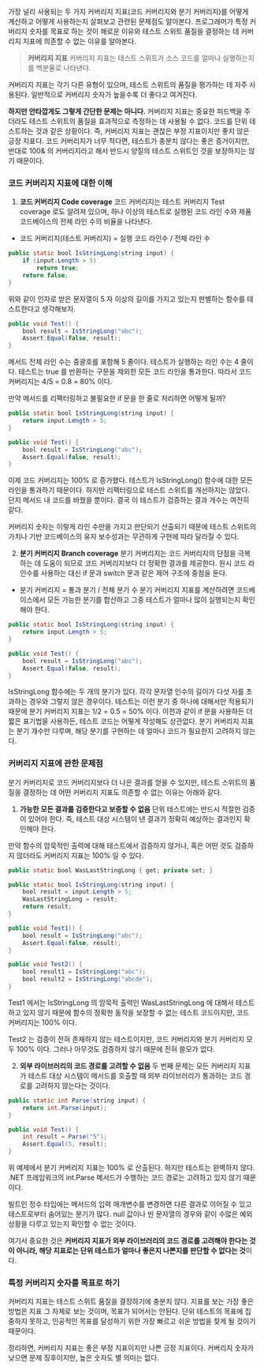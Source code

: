 가장 널리 사용되는 두 가지 커버리지 지표(코드 커버리지와 분기 커버리지)를 어떻게 계산하고 어떻게 사용하는지 살펴보고 관련된 문제점도 알아본다.
프로그래머가 특정 커버리지 숫자를 목표로 하는 것이 해로운 이유와 테스트 스위트 품질을 결정하는 데 커버리지 지표에 의존할 수 없는 이유를 알아본다.

> **커버리지 지표**
> 커버리지 지표는 테스트 스위트가 소스 코드를 얼마나 실행하는지를 백분율로 나타낸다.

커버리지 지표는 각기 다른 유형이 있으며, 테스트 스위트의 품질을 평가하는 데 자주 사용된다.
일반적으로 커버리지 숫자가 높을수록 더 좋다고 여겨진다.

**하지만 안타깝게도 그렇게 간단한 문제는 아니다.** 커버리지 지표는 중요한 피드백을 주더라도 테스트 스위트의 품질을 효과적으로 측정하는 데 사용될 수 없다.
코드를 단위 테스트하는 것과 같은 상황이다.
즉, 커버리지 지표는 괜찮은 부정 지표이지만 좋지 않은 긍정 지표다.
코드 커버리지가 너무 적다면, 테스트가 충분치 않다는 좋은 증거이지만, 반대로 100& 의 커버리지라고 해서 반드시 양질의 테스트 스위트인 것을 보장하지는 않기 때문이다.

### 코드 커버리지 지표에 대한 이해

1. **코드 커버리지 Code coverage**
코드 커버리지는 테스트 커버리지 Test coverage 로도 알려져 있으며, 하나 이상의 테스트로 실행된 코드 라인 수와 제품 코드베이스의 전체 라인 수의 비율을 나타낸다.

- 코드 커버리지(테스트 커버리지) = 실행 코드 라인수 / 전체 라인 수

```java
public static bool IsStringLong(string input) {
	if (input.Length > 5)
		return true;
	return false;
}
```

위와 같이 인자로 받은 문자열이 5 자 이상의 길이를 가지고 있는지 판별하는 함수를 테스트한다고 생각해보자.

```java
public void Test() {
	bool result = IsStringLong("abc");
	Assert.Equal(false, result);
}
```

메서드 전체 라인 수는 중괄호를 포함해 5 줄이다. 테스트가 실행하는 라인 수는 4 줄이다.
테스트는 true 를 반환하는 구문을 제외한 모든 코드 라인을 통과한다.
따라서 코드 커버리지는 4/5 = 0.8 = 80% 이다.

만약 메서드를 리팩터링하고 불필요한 if 문을 한 줄로 처리하면 어떻게 될까?

```java
public static bool IsStringLong(string input) {
	return input.Length > 5;
}
```

```java
public void Test() {
	bool result = IsStringLong("abc");
	Assert.Equal(false, result);
}
```

이제 코드 커버리지는 100% 로 증가했다.
테스트가 IsStringLong() 함수에 대한 모든 라인을 통과하기 때문이다.
하지만 리팩터링으로 테스트 스위트를 개선하지는 않았다.
단지 메서드 내 코드를 바꿨을 뿐이다. 결국 이 테스트가 검증하는 결과 개수는 여전히 같다.

커버리지 숫자는 이렇게 라인 수만을 가지고 판단되기 산출되기 때문에 테스트 스위트의 가치나 기반 코드베이스의 유지 보수성과는 무관하게 구현에 따라 달라질 수 있다.

2. **분기 커버리지 Branch coverage**
분기 커버리지는 코드 커버리지의 단점을 극복하는 데 도움이 되므로 코드 커버리지보다 더 정확한 결과를 제공한다.
원시 코드 라인수를 사용하는 대신 if 문과 switch 문과 같은 제어 구조에 중점을 둔다.

- 분기 커버리지 = 통과 분기 / 전체 분기 수
분기 커버리지 지표를 계산하려면 코드베이스에서 모든 가능한 분기를 합산하고 그중 테스트가 얼마나 많이 실행되는지 확인해야 한다.

```java
public static bool IsStringLong(string input) {
	return input.Length > 5;
}
```

```java
public void Test() {
	bool result = IsStringLong("abc");
	Assert.Equal(false, result);
}
```

IsStringLong 함수에는 두 개의 분기가 있다.
각각 문자열 인수의 길이가 다섯 자를 초과하는 경우와 그렇지 않은 경우이다.
테스트는 이런 분기 중 하나에 대해서만 적용되기 때문에 분기 커버리지 지표는 1/2 = 0.5 = 50% 이다.
이전과 같이 if 문을 사용하든 더 짧은 표기법을 사용하든, 테스트 코드는 어떻게 작성해도 상관없다.
분기 커버리지 지표는 분기 개수만 다루며, 해당 분기를 구현하는 데 얼마나 코드가 필요한지 고려하지 않는다.

### 커버리지 지표에 관한 문제점

분기 커버리지로 코드 커버리지보다 더 나은 결과를 얻을 수 있지만, 테스트 스위트의 품질을 결정하는 데 어떤 커버리지 지표도 의존할 수 없는 이유는 아래와 같다.

1. **가능한 모든 결과를 검증한다고 보증할 수 없음**
단위 테스트에는 반드시 적절한 검증이 있어야 한다.
즉, 테스트 대상 시스템이 낸 결과가 정확히 예상하는 결과인지 확인해야 한다.

만약 함수의 암묵적인 출력에 대해 테스트에서 검증하지 않거나, 혹은 어떤 것도 검증하지 않더라도 커버리지 지표는 100% 일 수 있다.

```java
public static bool WasLastStringLong { get; private set; }

public static bool IsStringLong(string input) {
	bool result = input.Length > 5;
	WasLastStringLong = result;
	return result;
}
```

```java
public void Test1() {
	bool result = IsStringLong("abc");
	Assert.Equal(false, result);
}
```

```java
public void Test2() {
	bool result1 = IsStringLong("abc");
	bool result2 = IsStringLong("abcde");
}
```

Test1 에서는 IsStringLong 의 암묵적 출력인 WasLastStringLong 에 대해서 테스트하고 있지 않기 때문에 함수의 정확한 동작을 보장할 수 없는 테스트 코드이지만, 코드 커버리지는 100% 이다.

Test2 는 검증이 전혀 존재하지 않는 테스트이지만, 코드 커버리지와 분기 커버리지 모두 100% 이다.
그러나 아무것도 검증하지 않기 때문에 전혀 쓸모가 없다.

2. **외부 라이브러리의 코드 경로를 고려할 수 없음**
두 번째 문제는 모든 커버리지 지표가 테스트 대상 시스템이 메서드를 호출할 때 외부 라이브러리가 통과하는 코드 경로를 고려하지 않는다는 것이다.

```java
public static int Parse(string input) {
	return int.Parse(input);
}

public void Test() {
	int result = Parse("5");
	Assert.Equal(5, result);
}
```

위 예제에서 분기 커버리지 지표는 100% 로 산출된다. 하지만 테스트는 완벽하지 않다.
.NET 프레임워크의 int.Parse 메서드가 수행하는 코드 경로는 고려하고 있지 않기 때문이다.

빌트인 정수 타입에는 메서드의 입력 매개변수를 변경하면 다른 결과로 이어질 수 있고 테스트로부터 숨어있는 분기가 많다.
null 값이나 빈 문자열의 경우와 같이 수많은 예외 상황을 다루고 있는지 확인할 수 없는 것이다.

여기서 중요한 것은 **커버리지 지표가 외부 라이브러리의 코드 경로를 고려해야 한다는 것이 아니라, 해당 지표로는 단위 테스트가 얼마나 좋은지 나쁜지를 판단할 수 없다는 것**이다.

### 특정 커버리지 숫자를 목표로 하기

커버리지 지표는 테스트 스위트 품질을 결정하기에 충분치 않다.
지표를 보는 가장 좋은 방법은 지표 그 자체로 보는 것이며, 목표가 되어서는 안된다.
단위 테스트의 목표에 집중하지 못하고, 인공적인 목표를 달성하기 위한 가장 빠르고 쉬운 방법을 찾게 될 것이기 때문이다.

정리하면, 커버리지 지표는 좋은 부정 지표이지만 나쁜 긍정 지표이다.
커버리지 숫자가 낮으면 문제 징후이지만, 높은 숫자도 별 의미는 없다.